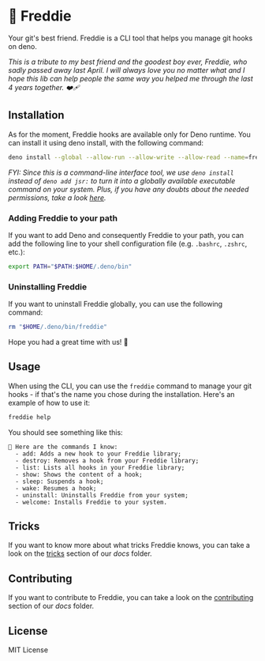 # 🐶 Freddie

Your git's best friend. Freddie is a CLI tool that helps you manage git hooks on
deno.

_This is a tribute to my best friend and the goodest boy ever, Freddie, who sadly passed away last April. I will always love you no matter what and I hope this lib can help people the same way you helped me through the last 4 years together. ❤️‍🩹_

## Installation

As for the moment, Freddie hooks are available only for Deno runtime. You can install it using deno install, with the following command:

```bash
deno install --global --allow-run --allow-write --allow-read --name=freddie @freddie/hooks
```

_FYI: Since this is a command-line interface tool, we use `deno install` instead of `deno add jsr:` to turn it into a globally available executable command on your system. Plus, if you have any doubts about the needed permissions, take a look [here](https://docs.deno.com/runtime/fundamentals/security/#permissions)._

### Adding Freddie to your path

If you want to add Deno and consequently Freddie to your path, you can add the following line to your shell configuration file (e.g. `.bashrc`, `.zshrc`, etc.):

```bash
export PATH="$PATH:$HOME/.deno/bin"
```

### Uninstalling Freddie

If you want to uninstall Freddie globally, you can use the following command:

```bash
rm "$HOME/.deno/bin/freddie"
```

Hope you had a great time with us! 🩵

## Usage

When using the CLI, you can use the `freddie` command to manage your git hooks - if that's the name you chose during the installation. Here's an example of how to use it:

```bash
freddie help
```

You should see something like this:

```text
🐶 Here are the commands I know:
  - add: Adds a new hook to your Freddie library;
  - destroy: Removes a hook from your Freddie library;
  - list: Lists all hooks in your Freddie library;
  - show: Shows the content of a hook;
  - sleep: Suspends a hook;
  - wake: Resumes a hook;
  - uninstall: Uninstalls Freddie from your system;
  - welcome: Installs Freddie to your system.
```

## Tricks

If you want to know more about what tricks Freddie knows, you can take a look on the [tricks](./docs/tricks.md) section of our _docs_ folder.

## Contributing

If you want to contribute to Freddie, you can take a look on the [contributing](./docs/contributing.md) section of our _docs_ folder.

## License

MIT License

